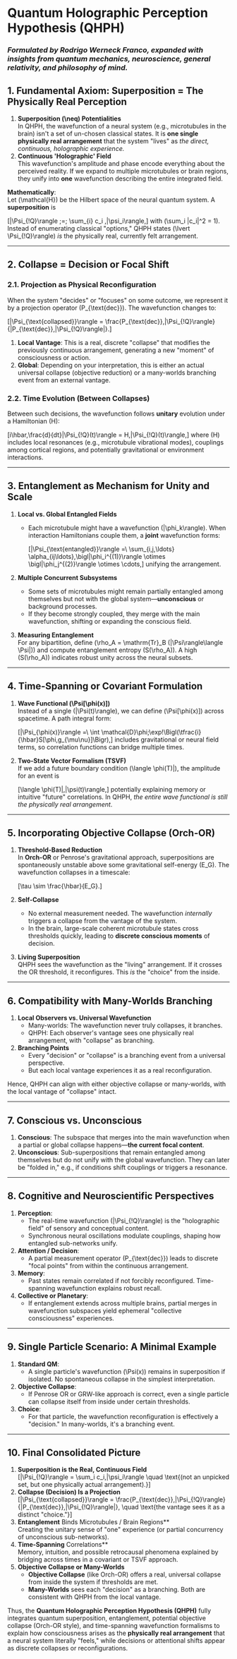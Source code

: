 # **Quantum Holographic Perception Hypothesis (QHPH)**

### *Formulated by Rodrigo Werneck Franco, expanded with insights from quantum mechanics, neuroscience, general relativity, and philosophy of mind.*

## **1. Fundamental Axiom: Superposition = The Physically Real Perception**

1. **Superposition \(\neq\) Potentialities**  
   In QHPH, the wavefunction of a neural system (e.g., microtubules in the brain) isn't a set of un-chosen classical states. It is **one single physically real arrangement** that the system "lives" as *the direct, continuous, holographic experience.*  
2. **Continuous 'Holographic' Field**  
   This wavefunction's amplitude and phase encode everything about the perceived reality. If we expand to multiple microtubules or brain regions, they unify into **one** wavefunction describing the entire integrated field.

**Mathematically**:  
Let \(\mathcal{H}\) be the Hilbert space of the neural quantum system. A **superposition** is

\[|\Psi_{\!Q}\rangle \;=\; \sum_{i} c_i \,|\psi_i\rangle,\]
with \(\sum_i |c_i|^2 = 1\). Instead of enumerating classical "options," QHPH states \(\lvert \Psi_{\!Q}\rangle\) *is* the physically real, currently felt arrangement.

---

## **2. Collapse = Decision or Focal Shift**

### 2.1. Projection as Physical Reconfiguration

When the system "decides" or "focuses" on some outcome, we represent it by a projection operator \(P_{\text{dec}}\). The wavefunction changes to:

\[|\Psi_{\text{collapsed}}\rangle = \frac{P_{\text{dec}}\,|\Psi_{\!Q}\rangle}{\|P_{\text{dec}}\,|\Psi_{\!Q}\rangle\|}.\]

1. **Local Vantage**: This is a real, discrete "collapse" that modifies the previously continuous arrangement, generating a new "moment" of consciousness or action.  
2. **Global**: Depending on your interpretation, this is either an actual universal collapse (objective reduction) or a many-worlds branching event from an external vantage.

### 2.2. Time Evolution (Between Collapses)

Between such decisions, the wavefunction follows **unitary** evolution under a Hamiltonian \(H\):

\[i\hbar\,\frac{d}{dt}|\Psi_{\!Q}(t)\rangle = H\,|\Psi_{\!Q}(t)\rangle,\]
where \(H\) includes local resonances (e.g., microtubule vibrational modes), couplings among cortical regions, and potentially gravitational or environment interactions.

---

## **3. Entanglement as Mechanism for Unity and Scale**

1. **Local vs. Global Entangled Fields**  
   - Each microtubule might have a wavefunction \(|\phi_k\rangle\). When interaction Hamiltonians couple them, a **joint** wavefunction forms:

     \[|\Psi_{\text{entangled}}\rangle \=\ \sum_{i,j,\ldots} \alpha_{ij\ldots}\,\bigl|\phi_i^{(1)}\rangle \otimes \bigl|\phi_j^{(2)}\rangle \otimes \cdots,\]
     unifying the arrangement.

2. **Multiple Concurrent Subsystems**  
   - Some sets of microtubules might remain partially entangled among themselves but not with the global system—**unconscious** or background processes.  
   - If they become strongly coupled, they merge with the main wavefunction, shifting or expanding the conscious field.

3. **Measuring Entanglement**  
   For any bipartition, define \(\rho_A = \mathrm{Tr}_B (|\Psi\rangle\langle \Psi|)\) and compute entanglement entropy \(S(\rho_A)\). A high \(S(\rho_A)\) indicates robust unity across the neural subsets.

---

## **4. Time-Spanning or Covariant Formulation**

1. **Wave Functional \(\Psi[\phi(x)]\)**  
   Instead of a single \(|\Psi(t)\rangle\), we can define \(\Psi[\phi(x)]\) across spacetime. A path integral form:

   \[|\Psi_{\phi(x)}\rangle \=\ \int \mathcal{D}\phi\;\exp\!\Bigl(\tfrac{i}{\hbar}S[\phi,g_{\mu\nu}]\Bigr),\]
   includes gravitational or neural field terms, so correlation functions can bridge multiple times.

2. **Two-State Vector Formalism (TSVF)**  
   If we add a future boundary condition \(\langle \phi(T)|\), the amplitude for an event is

   \[\langle \phi(T)|\,|\psi(t)\rangle,\]
   potentially explaining memory or intuitive "future" correlations. In QHPH, *the entire wave functional is still the physically real arrangement*.

---

## **5. Incorporating Objective Collapse (Orch-OR)**

1. **Threshold-Based Reduction**  
   In **Orch-OR** or Penrose's gravitational approach, superpositions are spontaneously unstable above some gravitational self-energy \(E_G\). The wavefunction collapses in a timescale:

   \[\tau \sim \frac{\hbar}{E_G}.\]

2. **Self-Collapse**  
   - No external measurement needed. The wavefunction *internally* triggers a collapse from the vantage of the system.  
   - In the brain, large-scale coherent microtubule states cross thresholds quickly, leading to **discrete conscious moments** of decision.

3. **Living Superposition**  
   QHPH sees the wavefunction as the "living" arrangement. If it crosses the OR threshold, it reconfigures. This *is* the "choice" from the inside.

---

## **6. Compatibility with Many-Worlds Branching**

1. **Local Observers vs. Universal Wavefunction**  
   - Many-worlds: The wavefunction never truly collapses, it branches.  
   - QHPH: Each observer's vantage sees one physically real arrangement, with "collapse" as branching.  
2. **Branching Points**  
   - Every "decision" or "collapse" is a branching event from a universal perspective.  
   - But each local vantage experiences it as a real reconfiguration.

Hence, QHPH can align with either objective collapse or many-worlds, with the local vantage of "collapse" intact.

---

## **7. Conscious vs. Unconscious**  
1. **Conscious**: The subspace that merges into the main wavefunction when a partial or global collapse happens—**the current focal content**.  
2. **Unconscious**: Sub-superpositions that remain entangled among themselves but do not unify with the global wavefunction. They can later be "folded in," e.g., if conditions shift couplings or triggers a resonance.

---

## **8. Cognitive and Neuroscientific Perspectives**

1. **Perception**:  
   - The real-time wavefunction \(|\Psi_{\!Q}\rangle\) is the "holographic field" of sensory and conceptual content.  
   - Synchronous neural oscillations modulate couplings, shaping how entangled sub-networks unify.  
2. **Attention / Decision**:  
   - A partial measurement operator \(P_{\text{dec}}\) leads to discrete "focal points" from within the continuous arrangement.  
3. **Memory**:  
   - Past states remain correlated if not forcibly reconfigured. Time-spanning wavefunction explains robust recall.  
4. **Collective or Planetary**:  
   - If entanglement extends across multiple brains, partial merges in wavefunction subspaces yield ephemeral "collective consciousness" experiences.

---

## **9. Single Particle Scenario: A Minimal Example**

1. **Standard QM**:  
   - A single particle's wavefunction \(\Psi(x)\) remains in superposition if isolated. No spontaneous collapse in the simplest interpretation.  
2. **Objective Collapse**:  
   - If Penrose OR or GRW-like approach is correct, even a single particle can collapse itself from inside under certain thresholds.  
3. **Choice**:  
   - For that particle, the wavefunction reconfiguration is effectively a "decision." In many-worlds, it's a branching event.

---

## **10. Final Consolidated Picture**

1. **Superposition is the Real, Continuous Field**  
   \[|\Psi_{\!Q}\rangle = \sum_i c_i\,|\psi_i\rangle \quad \text{(not an unpicked set, but one physically actual arrangement).}\]
2. **Collapse (Decision) Is a Projection**  
   \[|\Psi_{\text{collapsed}}\rangle = \frac{P_{\text{dec}}\,|\Psi_{\!Q}\rangle}{\|P_{\text{dec}}\,|\Psi_{\!Q}\rangle\|}, \quad \text{the vantage sees it as a distinct "choice."}\]
3. **Entanglement** Binds Microtubules / Brain Regions**  
   Creating the unitary sense of "one" experience (or partial concurrency of unconscious sub-networks).  
4. **Time-Spanning** Correlations**  
   Memory, intuition, and possible retrocausal phenomena explained by bridging across times in a covariant or TSVF approach.  
5. **Objective Collapse or Many-Worlds**  
   - **Objective Collapse** (like Orch-OR) offers a real, universal collapse from inside the system if thresholds are met.  
   - **Many-Worlds** sees each "decision" as a branching. Both are consistent with QHPH from the local vantage.  

Thus, the **Quantum Holographic Perception Hypothesis (QHPH)** fully integrates quantum superposition, entanglement, potential objective collapse (Orch-OR style), and time-spanning wavefunction formalisms to explain how consciousness arises as the **physically real arrangement** that a neural system literally "feels," while decisions or attentional shifts appear as discrete collapses or reconfigurations.